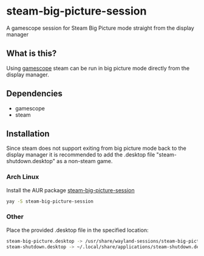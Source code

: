 # steam-big-picture-session
A gamescope session for Steam Big Picture mode straight from the display manager

## What is this?
Using [gamescope](https://github.com/ValveSoftware/gamescope) steam can be run in big picture mode directly from the display manager.

## Dependencies
* gamescope
* steam

## Installation

Since steam does not support exiting from big picture mode back to the display manager it is recommended to add the .desktop file "steam-shutdown.desktop" as a non-steam game.

### Arch Linux
Install the AUR package [steam-big-picture-session](https://aur.archlinux.org/packages/steam-big-picture-session) 
```bash
yay -S steam-big-picture-session
```

### Other 
Place the provided .desktop file in the specified location:
```bash
steam-big-picture.desktop -> /usr/share/wayland-sessions/steam-big-picture.desktop
steam-shutdown.desktop -> ~/.local/share/applications/steam-shutdown.desktop
```


